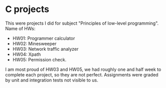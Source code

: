 # C projects

This were projects I did for subject "Principles of low-level programming".
Name of HWs:
<ul>
<li>HW01: Programmer calculator</li>
<li>HW02: Minesweeper</li>
<li>HW03: Network traffic analyzer</li>
<li>HW04: Xpath</li>
<li>HW05: Permission check.</li>
</ul>
I am most proud of HW03 and HW05, 
we had roughly one and half week to complete each project, so they are not perfect.
Assignments were graded by unit and integration tests not visible to us.
